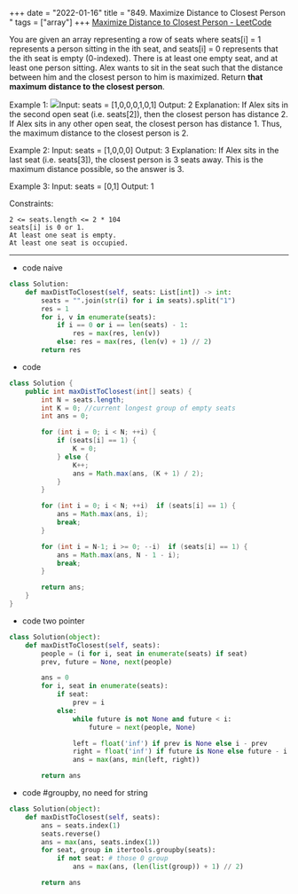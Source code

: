 +++ 
date = "2022-01-16"
title = "849. Maximize Distance to Closest Person "
tags = ["array"]
+++
[Maximize Distance to Closest Person - LeetCode](https://leetcode.com/problems/maximize-distance-to-closest-person/)

You are given an array representing a row of seats where seats[i] = 1 represents a person sitting in the ith seat, and seats[i] = 0 represents that the ith seat is empty (0-indexed).
There is at least one empty seat, and at least one person sitting.
Alex wants to sit in the seat such that the distance between him and the closest person to him is maximized. 
Return __that maximum distance to the closest person__.
 
Example 1:
![](https://assets.leetcode.com/uploads/2020/09/10/distance.jpg)Input: seats = [1,0,0,0,1,0,1] Output: 2 Explanation:  If Alex sits in the second open seat (i.e. seats[2]), then the closest person has distance 2. If Alex sits in any other open seat, the closest person has distance 1. Thus, the maximum distance to the closest person is 2. 

Example 2:
Input: seats = [1,0,0,0] Output: 3 Explanation:  If Alex sits in the last seat (i.e. seats[3]), the closest person is 3 seats away. This is the maximum distance possible, so the answer is 3. 

Example 3:
Input: seats = [0,1] Output: 1 
 
Constraints:

	2 <= seats.length <= 2 * 104
	seats[i] is 0 or 1.
	At least one seat is empty.
	At least one seat is occupied.

---
- code naive
```py
class Solution:
    def maxDistToClosest(self, seats: List[int]) -> int:
        seats = "".join(str(i) for i in seats).split("1")
        res = 1
        for i, v in enumerate(seats):
            if i == 0 or i == len(seats) - 1:
                res = max(res, len(v))
            else: res = max(res, (len(v) + 1) // 2)
        return res
```
- code
```java
class Solution {
    public int maxDistToClosest(int[] seats) {
        int N = seats.length;
        int K = 0; //current longest group of empty seats
        int ans = 0;

        for (int i = 0; i < N; ++i) {
            if (seats[i] == 1) {
                K = 0;
            } else {
                K++;
                ans = Math.max(ans, (K + 1) / 2);
            }
        }

        for (int i = 0; i < N; ++i)  if (seats[i] == 1) {
            ans = Math.max(ans, i);
            break;
        }

        for (int i = N-1; i >= 0; --i)  if (seats[i] == 1) {
            ans = Math.max(ans, N - 1 - i);
            break;
        }

        return ans;
    }
}
```
- code two pointer
```py
class Solution(object):
    def maxDistToClosest(self, seats):
        people = (i for i, seat in enumerate(seats) if seat)
        prev, future = None, next(people)

        ans = 0
        for i, seat in enumerate(seats):
            if seat:
                prev = i
            else:
                while future is not None and future < i:
                    future = next(people, None)

                left = float('inf') if prev is None else i - prev
                right = float('inf') if future is None else future - i
                ans = max(ans, min(left, right))

        return ans
```
- code  #groupby, no need for string
```py
class Solution(object):
    def maxDistToClosest(self, seats):
        ans = seats.index(1)
        seats.reverse()
        ans = max(ans, seats.index(1))
        for seat, group in itertools.groupby(seats):
            if not seat: # those 0 group
                ans = max(ans, (len(list(group)) + 1) // 2)

        return ans
```
